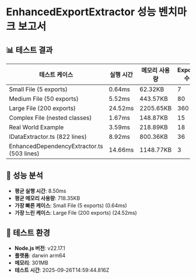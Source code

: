 # EnhancedExportExtractor 성능 벤치마크 보고서

## 📊 테스트 결과

| 테스트 케이스 | 실행 시간 | 메모리 사용량 | Export 수 | 처리율 (exports/ms) |
|--------------|-----------|---------------|-----------|-------------------|
| Small File (5 exports) | 0.64ms | 62.32KB | 7 | 10.88 |
| Medium File (50 exports) | 5.52ms | 443.57KB | 80 | 14.49 |
| Large File (200 exports) | 24.52ms | 2205.65KB | 360 | 14.68 |
| Complex File (nested classes) | 1.67ms | 148.87KB | 15 | 8.96 |
| Real World Example | 3.59ms | 218.89KB | 18 | 5.02 |
| IDataExtractor.ts (822 lines) | 8.92ms | 800.36KB | 36 | 4.04 |
| EnhancedDependencyExtractor.ts (503 lines) | 14.66ms | 1148.77KB | 3 | 0.20 |

## 🎯 성능 분석
- **평균 실행 시간**: 8.50ms
- **평균 메모리 사용량**: 718.35KB
- **가장 빠른 케이스**: Small File (5 exports) (0.64ms)
- **가장 느린 케이스**: Large File (200 exports) (24.52ms)

## 📅 테스트 환경
- **Node.js 버전**: v22.17.1
- **플랫폼**: darwin arm64
- **메모리**: 301MB
- **테스트 시간**: 2025-09-26T14:59:44.816Z